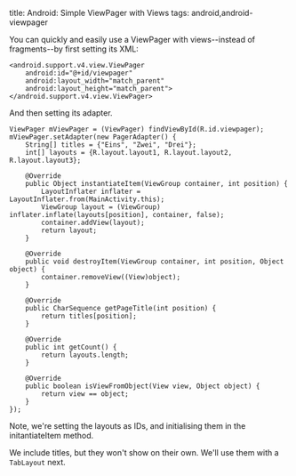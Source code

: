 title: Android: Simple ViewPager with Views
tags: android,android-viewpager

You can quickly and easily use a ViewPager with views--instead of fragments--by first setting its XML:

    <android.support.v4.view.ViewPager
        android:id="@+id/viewpager"
        android:layout_width="match_parent"
        android:layout_height="match_parent">
    </android.support.v4.view.ViewPager>

And then setting its adapter.     
    
    ViewPager mViewPager = (ViewPager) findViewById(R.id.viewpager);
    mViewPager.setAdapter(new PagerAdapter() {
        String[] titles = {"Eins", "Zwei", "Drei"};
        int[] layouts = {R.layout.layout1, R.layout.layout2, R.layout.layout3};

        @Override
        public Object instantiateItem(ViewGroup container, int position) {
            LayoutInflater inflater = LayoutInflater.from(MainActivity.this);
            ViewGroup layout = (ViewGroup) inflater.inflate(layouts[position], container, false);
            container.addView(layout);
            return layout;
        }

        @Override
        public void destroyItem(ViewGroup container, int position, Object object) {
            container.removeView((View)object);
        }

        @Override
        public CharSequence getPageTitle(int position) {
            return titles[position];
        }

        @Override
        public int getCount() {
            return layouts.length;
        }

        @Override
        public boolean isViewFromObject(View view, Object object) {
            return view == object;
        }
    });

Note, we're setting the layouts as IDs, and initialising them in the initantiateItem method. 

We include titles, but they won't show on their own. We'll use them with a `TabLayout` next.
